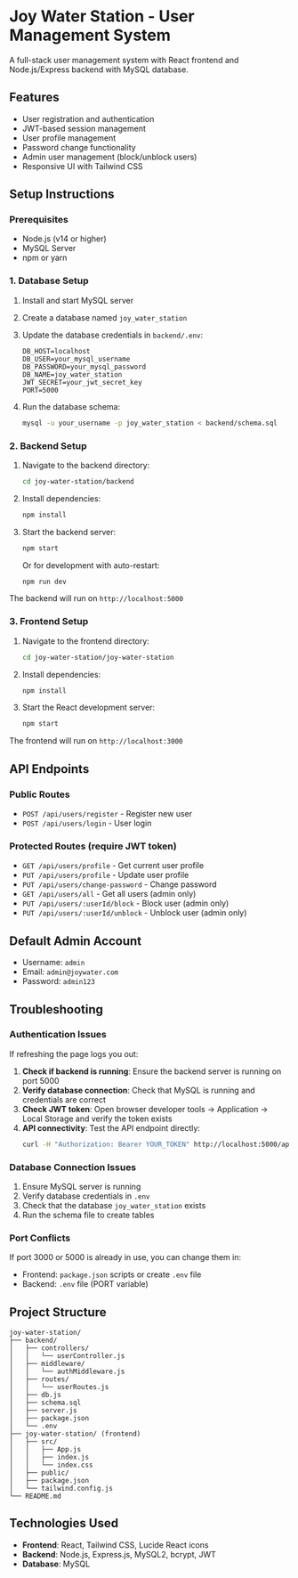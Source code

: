 # Joy Water Station - User Management System

A full-stack user management system with React frontend and Node.js/Express backend with MySQL database.

## Features

- User registration and authentication
- JWT-based session management
- User profile management
- Password change functionality
- Admin user management (block/unblock users)
- Responsive UI with Tailwind CSS

## Setup Instructions

### Prerequisites

- Node.js (v14 or higher)
- MySQL Server
- npm or yarn

### 1. Database Setup

1. Install and start MySQL server
2. Create a database named `joy_water_station`
3. Update the database credentials in `backend/.env`:
   ```
   DB_HOST=localhost
   DB_USER=your_mysql_username
   DB_PASSWORD=your_mysql_password
   DB_NAME=joy_water_station
   JWT_SECRET=your_jwt_secret_key
   PORT=5000
   ```

4. Run the database schema:
   ```bash
   mysql -u your_username -p joy_water_station < backend/schema.sql
   ```

### 2. Backend Setup

1. Navigate to the backend directory:
   ```bash
   cd joy-water-station/backend
   ```

2. Install dependencies:
   ```bash
   npm install
   ```

3. Start the backend server:
   ```bash
   npm start
   ```
   Or for development with auto-restart:
   ```bash
   npm run dev
   ```

The backend will run on `http://localhost:5000`

### 3. Frontend Setup

1. Navigate to the frontend directory:
   ```bash
   cd joy-water-station/joy-water-station
   ```

2. Install dependencies:
   ```bash
   npm install
   ```

3. Start the React development server:
   ```bash
   npm start
   ```

The frontend will run on `http://localhost:3000`

## API Endpoints

### Public Routes
- `POST /api/users/register` - Register new user
- `POST /api/users/login` - User login

### Protected Routes (require JWT token)
- `GET /api/users/profile` - Get current user profile
- `PUT /api/users/profile` - Update user profile
- `PUT /api/users/change-password` - Change password
- `GET /api/users/all` - Get all users (admin only)
- `PUT /api/users/:userId/block` - Block user (admin only)
- `PUT /api/users/:userId/unblock` - Unblock user (admin only)

## Default Admin Account

- Username: `admin`
- Email: `admin@joywater.com`
- Password: `admin123`

## Troubleshooting

### Authentication Issues

If refreshing the page logs you out:

1. **Check if backend is running**: Ensure the backend server is running on port 5000
2. **Verify database connection**: Check that MySQL is running and credentials are correct
3. **Check JWT token**: Open browser developer tools → Application → Local Storage and verify the token exists
4. **API connectivity**: Test the API endpoint directly:
   ```bash
   curl -H "Authorization: Bearer YOUR_TOKEN" http://localhost:5000/api/users/profile
   ```

### Database Connection Issues

1. Ensure MySQL server is running
2. Verify database credentials in `.env`
3. Check that the database `joy_water_station` exists
4. Run the schema file to create tables

### Port Conflicts

If port 3000 or 5000 is already in use, you can change them in:
- Frontend: `package.json` scripts or create `.env` file
- Backend: `.env` file (PORT variable)

## Project Structure

```
joy-water-station/
├── backend/
│   ├── controllers/
│   │   └── userController.js
│   ├── middleware/
│   │   └── authMiddleware.js
│   ├── routes/
│   │   └── userRoutes.js
│   ├── db.js
│   ├── schema.sql
│   ├── server.js
│   ├── package.json
│   └── .env
├── joy-water-station/ (frontend)
│   ├── src/
│   │   ├── App.js
│   │   ├── index.js
│   │   └── index.css
│   ├── public/
│   ├── package.json
│   └── tailwind.config.js
└── README.md
```

## Technologies Used

- **Frontend**: React, Tailwind CSS, Lucide React icons
- **Backend**: Node.js, Express.js, MySQL2, bcrypt, JWT
- **Database**: MySQL
